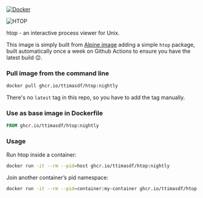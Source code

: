 [![Docker](https://github.com/ttimasdf/htop/actions/workflows/docker-publish.yml/badge.svg?branch=master)](https://github.com/ttimasdf/htop/actions/workflows/docker-publish.yml)

![HTOP](https://raw.githubusercontent.com/ttimasdf/docker-htop/master/logo.png)

htop - an interactive process viewer for Unix.

This image is simply built from [Alpine image](https://hub.docker.com/_/alpine) adding a simple `htop` package, built automatically once a week on Github Actions to ensure you have the latest build 😉.

### Pull image from the command line

```bash
docker pull ghcr.io/ttimasdf/htop:nightly
```

There's no `latest` tag in this repo, so you have to add the tag manually.

### Use as base image in Dockerfile  

```dockerfile
FROM ghcr.io/ttimasdf/htop:nightly
```

### Usage  

Run htop inside a container:

```bash
docker run -it --rm --pid=host ghcr.io/ttimasdf/htop:nightly
```

Join another container’s pid namespace:

```bash
docker run -it --rm --pid=container:my-container ghcr.io/ttimasdf/htop:nightly
```

